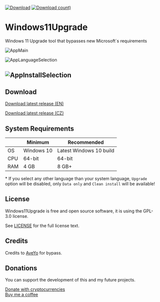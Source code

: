[![Download](https://img.shields.io/github/v/release/coofcookie/Windows11Upgrade)](https://github.com/coofcookie/Windows11Upgrade/releases/latest/)
[![Download count)](https://img.shields.io/github/downloads/coofcookie/Windows11Upgrade/total?label=Downloads)](https://github.com/coofcookie/Windows11Upgrade/releases/latest/)

# Windows11Upgrade
Windows 11 Upgrade tool that bypasses new Microsoft´s requirements

![AppMain](https://user-images.githubusercontent.com/43541350/136449814-ab0bd33c-d692-4fd1-a575-6d48f52769d4.png)

![AppLanguageSelection](https://user-images.githubusercontent.com/43541350/136449823-0bafea46-df52-4263-8260-a3cb7c1c2519.png)

![AppInstallSelection](https://user-images.githubusercontent.com/43541350/136449829-c5ccbd46-e11e-44b9-83af-d2e29a01a1c5.png)
----

## Download
[Download latest release (EN)](https://github.com/coofcookie/Windows11Upgrade/releases/download/1.0.0/Windows11Upgrade_EN.zip)

[Download latest release (CZ)](https://github.com/coofcookie/Windows11Upgrade/releases/download/1.0.0/Windows11Upgrade_CZ.zip)

## System Requirements
|| Minimum  | Recommended |
| ------------- | ------------- | ------------- |
| OS | Windows 10 | Latest Windows 10 build |
| CPU | 64-bit | 64-bit |
| RAM | 4 GB | 8 GB+ |

\* If you select any other language than your system language, `Upgrade` option will be disabled, only `Data only` and `Clean install` will be available!

## License

Windows11Upgrade is free and open source software, it is using the GPL-3.0 license.

See [LICENSE](LICENSE) for the full license text.

## Credits

Credits to [AveYo](https://gist.github.com/AveYo) for bypass.

## Donations

You can support the development of this and my future projects. 
<div>
  <a
     href="https://commerce.coinbase.com/checkout/125a3335-6035-4504-994c-5775e8cce81d">
    Donate with cryptocurrencies
  </a><br>
  <a
     href="https://ko-fi.com/coofcookie">
    Buy me a coffee
  </a>
</div>
